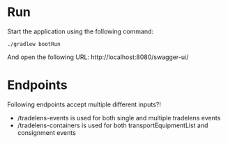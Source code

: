 # Run

Start the application using the following command:

``
./gradlew bootRun
``

And open the following URL: http://localhost:8080/swagger-ui/

# Endpoints

Following endpoints accept multiple different inputs?!

- /tradelens-events is used for both single and multiple tradelens events
- /tradelens-containers is used for both transportEquipmentList and consignment events